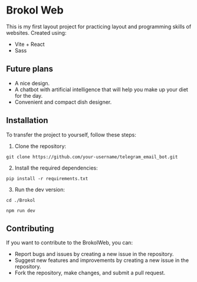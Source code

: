# Brokol Web

This is my first layout project for practicing layout and programming skills of websites.
Created using:
- Vite + React
- Sass

## Future plans

- A nice design.
- A chatbot with artificial intelligence that will help you make up your diet for the day.
- Convenient and compact dish designer.

## Installation

To transfer the project to yourself, follow these steps:

1. Clone the repository:

```
git clone https://github.com/your-username/telegram_email_bot.git
```

2. Install the required dependencies:

```
pip install -r requirements.txt
```

3. Run the dev version:

```
cd ./Brokol
```
```
npm run dev
```


## Contributing

If you want to contribute to the BrokolWeb, you can:

- Report bugs and issues by creating a new issue in the repository.
- Suggest new features and improvements by creating a new issue in the repository.
- Fork the repository, make changes, and submit a pull request.
